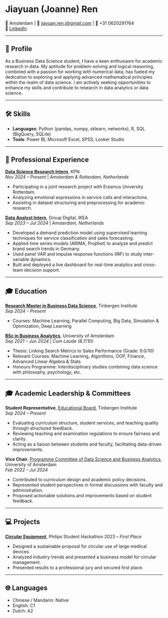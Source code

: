 # Jiayuan (Joanne) Ren

📍 Amsterdam | 📧 [jiayuan.ren.j@gmail.com](mailto:jiayuan.ren.j@gmail.com) | 📱 +31 0620291764  
🔗 [LinkedIn](https://www.linkedin.com/in/jiayuan-joanne-ren-1a7a88226/)  

---

## 👤 Profile

As a Business Data Science student, I have a keen enthusiasm for academic research in data. My aptitude for problem-solving and logical reasoning, combined with a passion for working with numerical data, has fueled my dedication to exploring and applying advanced mathematical principles within the realm of data science. I am actively seeking opportunities to enhance my skills and contribute to research in data analytics or data science.

---

## 🛠 Skills

- **Languages**: Python (pandas, numpy, sklearn, networkx), R, SQL (BigQuery, SQLite)  
- **Tools**: Power BI, Microsoft Excel, SPSS, Looker Studio  

---

## 💼 Professional Experience

**[Data Science Research Intern](https://www.overons.kpn/nl)**, KPN  
*Nov 2024 – Present* | *Amsterdam & Rotterdam, Netherlands*  
- Participating in a joint research project with Erasmus University Rotterdam.  
- Analyzing emotional expressions in service calls and interactions.  
- Assisting in dataset structuring and preprocessing for academic research.

**[Data Analyst Intern](https://tech.ingka.com/)**, Group Digital, IKEA  
*Sep 2023 – Jul 2024* | *Amsterdam, Netherlands*  
- Developed a demand prediction model using supervised learning techniques for service classification and sales forecasting.  
- Applied time series models (ARIMA, Prophet) to analyze and predict brand search trends in Germany.  
- Used panel VAR and impulse response functions (IRF) to study inter-variable dynamics.  
- Built and deployed a live dashboard for real-time analytics and cross-team decision support.

---

## 🎓 Education

**[Research Master in Business Data Science](https://businessdatascience.nl/home)**, Tinbergen Institute  
*Sep 2024 – Present*  
- Courses: Machine Learning, Parallel Computing, Big Data, Simulation & Optimization, Deep Learning

**[BSc in Business Analytics](https://www.uva.nl/en/programmes/bachelors/business-analytics/business-analytics.html)**, University of Amsterdam  
*Sep 2021 – Jun 2024* | *Cum Laude (8.7/10)*  
- Thesis: Linking Search Metrics to Sales Performance (Grade: 9.0/10)  
- Relevant Courses: Machine Learning, Algorithms, OOP, Finance, Advanced Linear Algebra & Stats  
- Honours Programme: Interdisciplinary studies combining data science with philosophy, psychology, etc.

---

## 🎓 Academic Leadership & Committees

**Student Representative**, [Educational Board](https://tinbergen.nl/composition-of-boards-and-councils), Tinbergen Institute  
*Sep 2024 – Present*  
- Evaluating curriculum structure, student services, and teaching quality through structured feedback.  
- Reviewing teaching and examination regulations to ensure fairness and clarity.  
- Acting as a liaison between students and faculty, facilitating data-driven improvements.

**Vice Chair**, [Programme Committee of Data Science and Business Analytics](https://www.uva.nl/en/about-the-uva/organisation/participation-in-decision-making/programme-committees/programme-committees.html), University of Amsterdam  
*Feb 2022 – Jul 2024*  
- Contributed to curriculum design and academic policy decisions.  
- Represented student perspectives in formal discussions with faculty and administration.  
- Proposed actionable solutions and improvements based on student feedback.

---

## 💻 Projects

**[Circular Equipment](https://www.philips.nl/en/a-w/hackathon.html)**, Philips Student Hackathon 2023 – *First Place*  
- Designed a sustainable proposal for circular use of large medical devices.  
- Analyzed industry trends and presented a business model for circular management.  
- Presented results to a professional jury and secured first place.

---

## 🌐 Languages

- Chinese / Mandarin: Native  
- English: C1  
- Dutch: A2
